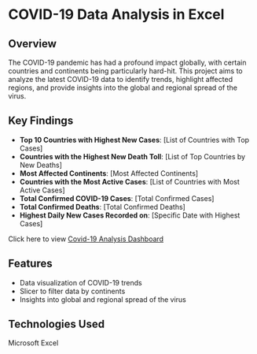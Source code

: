 # COVID-19 Data Analysis in Excel

## Overview
The COVID-19 pandemic has had a profound impact globally, with certain countries and continents being particularly hard-hit. This project aims to analyze the latest COVID-19 data to identify trends, highlight affected regions, and provide insights into the global and regional spread of the virus.

## Key Findings
- **Top 10 Countries with Highest New Cases**: [List of Countries with Top Cases]
- **Countries with the Highest New Death Toll**: [List of Top Countries by New Deaths]
- **Most Affected Continents**: [Most Affected Continents]
- **Countries with the Most Active Cases**: [List of Countries with Most Active Cases]
- **Total Confirmed COVID-19 Cases**: [Total Confirmed Cases]
- **Total Confirmed Deaths**: [Total Confirmed Deaths]
- **Highest Daily New Cases Recorded on**: [Specific Date with Highest Cases]
  
Click here to view <a href= "https://github.com/jibi22/Covid-19-Report/blob/main/corona%20report.png"> Covid-19 Analysis Dashboard</a>
## Features
- Data visualization of COVID-19 trends
- Slicer to filter data by continents
- Insights into global and regional spread of the virus

## Technologies Used
Microsoft Excel

